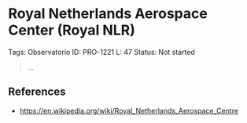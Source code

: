 # Royal Netherlands Aerospace Center  (Royal NLR)

Tags: Observatorio
ID: PRO-1221
L: 47
Status: Not started

> …
> 

## References

- https://en.wikipedia.org/wiki/Royal_Netherlands_Aerospace_Centre